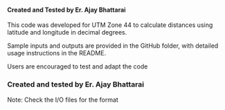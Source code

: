 #### Created and Tested by Er. Ajay Bhattarai ####
This code was developed for UTM Zone 44 to calculate distances using latitude and longitude in decimal degrees. 

Sample inputs and outputs are provided in the GitHub folder, with detailed usage instructions in the README. 

Users are encouraged to test and adapt the code
### Created and tested by Er. Ajay Bhattarai ###

Note: Check the I/O files for the format
